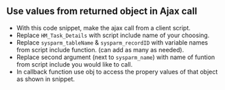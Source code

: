 ## Use values from returned object in Ajax call
- With this code snippet, make the ajax call from a client script.
- Replace `HM_Task_Details` with script include name of your choosing.
- Replace `sysparm_tableName` & `sysparm_recordID` with variable names from script include function. (can add as many as needed).
- Replace second argument (next to `sysparm_name`) with name of funtion from script include you would like to call. 
- In callback function use obj to access the propery values of that object as shown in snippet.